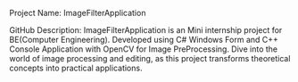 
Project Name: ImageFilterApplication

GitHub Description:
ImageFilterApplication is an Mini internship project for BE(Computer Engineering). Developed using C# Windows Form and C++ Console Application with OpenCV for Image PreProcessing. Dive into the world of image processing and editing, as this project transforms theoretical concepts into practical applications. 
